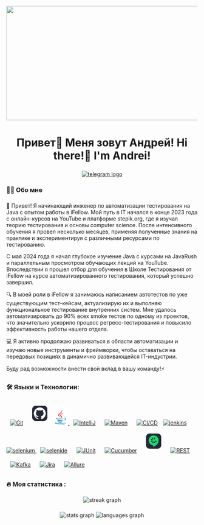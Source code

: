 <br clear="both">

<div align="center">
  <img height="300" width="600" src="https://user-images.githubusercontent.com/74038190/225813708-98b745f2-7d22-48cf-9150-083f1b00d6c9.gif"  />
</div>

###

<h1 align="center">Привет👋 Меня зовут Андрей! Hi there!👋 I'm Andrei!</h1>

###

<div align="center">
  <a href="https://t.me/Mousefly" target="_blank">
    <img src="https://img.shields.io/static/v1?message=Telegram&logo=telegram&label=&color=2CA5E0&logoColor=white&labelColor=&style=for-the-badge" height="25" alt="telegram logo"  />
  </a>
</div>

###


###

<h3 align="left">👩‍💻  Обо мне</h3>

###

<p align="left"> 
🌟 Привет! Я начинающий инженер по автоматизации тестирования на Java с опытом работы в iFellow. Мой путь в IT начался в конце 2023 года с онлайн-курсов на YouTube и платформе stepik.org, где я изучал теорию тестирования и основы computer science. После интенсивного обучения я провел несколько месяцев, применяя полученные знания на практике и экспериментируя с различными ресурсами по тестированию.

С мая 2024 года я начал глубокое изучение Java с курсами на JavaRush и параллельным просмотром обучающих лекций на YouTube. Впоследствии я прошел отбор для обучения в Школе Тестирования от iFellow на курсе автоматизированного тестирования, который успешно завершил.

🔍 В моей роли в iFellow я занимаюсь написанием автотестов по уже существующим тест-кейсам, актуализирую их и выполняю функциональное тестирование внутренних систем. Мне удалось автоматизировать до 90% всех smoke тестов по одному из проектов, что значительно ускорило процесс регресс-тестирования и повысило эффективность работы нашего отдела.

💻 Я активно продолжаю развиваться в области автоматизации и изучаю новые инструменты и фреймворки, чтобы оставаться на передовых позициях в динамично развивающейся IT-индустрии.

Буду рад возможности внести свой вклад в вашу команду!⚡</p>




###


###

<h3 align="left">🛠 Языки и Технологии:</h3>

###

<div align="left">
<p align="left">
  <a href="https://git-scm.com/" target="_blank"><img style="margin: 10px" src="https://profilinator.rishav.dev/skills-assets/git-scm-icon.svg" alt="Git" height="40" /></a>  
  <a href="https://github.com/" target="_blank"><img style="margin: 10px" src="https://github.com/tandpfun/skill-icons/raw/main/icons/Github-Dark.svg" alt="github" height="40" /></a>  
  <a href="https://www.java.com" target="_blank" rel="noreferrer"> <img src="https://raw.githubusercontent.com/devicons/devicon/master/icons/java/java-original.svg" alt="java" width="40" height="40"/> </a> 
  <a href="https://www.jetbrains.com/idea/" target="_blank"><img style="margin: 10px" src="https://user-images.githubusercontent.com/25181517/192108890-200809d1-439c-4e23-90d3-b090cf9a4eea.png" alt="IntelliJ" height="40" /></a> 
  <a href="https://maven.apache.org/" target="_blank"><img style="margin: 10px" src="https://user-images.githubusercontent.com/25181517/117207242-07d5a700-adf4-11eb-975e-be04e62b984b.png" alt="Maven" height="40" /></a> 
<a href="https://wikipedia.org/wiki/CI/CD" target="_blank"><img style="margin: 10px" src="https://user-images.githubusercontent.com/25181517/183868728-b2e11072-00a5-47e2-8a4e-4ebbb2b8c554.png" alt="CI/CD" height="40" /></a> 
<a href="https://www.jenkins.io" target="_blank" rel="noreferrer"> <img src="https://www.vectorlogo.zone/logos/jenkins/jenkins-icon.svg" alt="jenkins" width="40" height="40"/> </a>
   <a href="https://www.selenium.dev" target="_blank" rel="noreferrer"> <img src="https://user-images.githubusercontent.com/25181517/184103699-d1b83c07-2d83-4d99-9a1e-83bd89e08117.png" alt="selenium" width="40" height="40"/> </a>
  <a href="https://selenide.org/" target="_blank"><img style="margin: 10px" src="https://selenide.org/images/selenide-logo-big.png" alt="selenide" height="40" /></a> 
  <a href="https://junit.org/junit5/" target="_blank"><img style="margin: 10px" src="https://junit.org/junit5/assets/img/junit5-logo.png" alt="JUnit" height="40" /></a> 
   <a href="https://cucumber.io/" target="_blank"><img style="margin: 10px" src="https://user-images.githubusercontent.com/25181517/184117353-4b437677-c4bb-4f4c-b448-af4920576732.png" alt="Cucumber" height="40" /></a> 
     <a href="https://cucumber.io/docs/gherkin/" target="_blank"><img style="margin: 10px" src="https://github.com/tandpfun/skill-icons/raw/main/icons/Gherkin-Dark.svg" alt="gherkin" height="40" /></a>
 <a href="https://wikipedia.org/wiki/REST" target="_blank"><img style="margin: 10px" src="https://user-images.githubusercontent.com/25181517/192107858-fe19f043-c502-4009-8c47-476fc89718ad.png" alt="REST" height="40" /></a> 
  <a href="https://kafka.apache.org/" target="_blank"><img style="margin: 10px" src="https://profilinator.rishav.dev/skills-assets/apache_kafka-icon.svg" alt="Kafka" height="40" /></a>  
  <a href="https://www.atlassian.com/software/jira" target="_blank"><img style="margin: 10px" src="https://user-images.githubusercontent.com/25181517/183912952-83784e94-629d-4c34-a961-ae2ae795b662.png" alt="Jira" height="40" /></a> 
  <a href="https://allurereport.org/" target="_blank"><img style="margin: 10px" src="https://allurereport.org/svg/logo-report-sign.svg" alt="Allure" height="40" /></a> 
</p>

</div>

###

<h3 align="left">🔥   Моя статистика :</h3>

###

<div align="center">
  <img src="https://streak-stats.demolab.com?user=ScreamyL&locale=en&mode=daily&theme=dark&hide_border=false&border_radius=5&order=3" height="220" alt="streak graph"  />
</div>

###

<div align="center">
  <img src="https://github-readme-stats.vercel.app/api?username=ScreamyL&show_icons=true&theme=dracula" height="150" alt="stats graph"  />
  <img src="https://github-readme-stats.vercel.app/api/top-langs?username=ScreamyL&locale=en&hide_title=false&layout=compact&card_width=320&langs_count=5&theme=dracula&hide_border=false&order=2" height="150" alt="languages graph"  />
</div>

###
